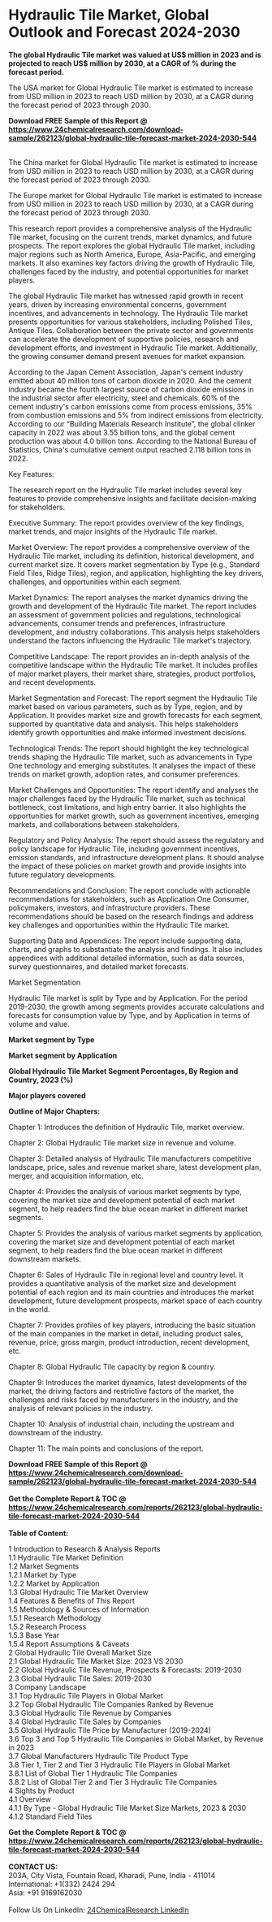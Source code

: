<h1>Hydraulic Tile Market, Global Outlook and Forecast 2024-2030</h1><p><strong>The global Hydraulic Tile market was valued at US$ million in 2023 and is projected to reach US$ million by 2030, at a CAGR of % during the forecast period.</strong></p><p>
</p><p>The USA market for Global Hydraulic Tile market is estimated to increase from USD million in 2023 to reach USD million by 2030, at a CAGR during the forecast period of 2023 through 2030.</p><div><b>Download FREE Sample of this Report @ 
            <a href="https://www.24chemicalresearch.com/download-sample/262123/global-hydraulic-tile-forecast-market-2024-2030-544">
            https://www.24chemicalresearch.com/download-sample/262123/global-hydraulic-tile-forecast-market-2024-2030-544</a></b></div><br><p>
</p><p>The China market for Global Hydraulic Tile market is estimated to increase from USD million in 2023 to reach USD million by 2030, at a CAGR during the forecast period of 2023 through 2030.</p><p>
</p><p>The Europe market for Global Hydraulic Tile market is estimated to increase from USD million in 2023 to reach USD million by 2030, at a CAGR during the forecast period of 2023 through 2030.</p><p>
</p><p>This research report provides a comprehensive analysis of the Hydraulic Tile market, focusing on the current trends, market dynamics, and future prospects. The report explores the global Hydraulic Tile market, including major regions such as North America, Europe, Asia-Pacific, and emerging markets. It also examines key factors driving the growth of Hydraulic Tile, challenges faced by the industry, and potential opportunities for market players.</p><p>
The global Hydraulic Tile market has witnessed rapid growth in recent years, driven by increasing environmental concerns, government incentives, and advancements in technology. The Hydraulic Tile market presents opportunities for various stakeholders, including Polished Tiles, Antique Tiles. Collaboration between the private sector and governments can accelerate the development of supportive policies, research and development efforts, and investment in Hydraulic Tile market. Additionally, the growing consumer demand present avenues for market expansion.</p><p>
According to the Japan Cement Association, Japan's cement industry emitted about 40 million tons of carbon dioxide in 2020. And the cement industry became the fourth largest source of carbon dioxide emissions in the industrial sector after electricity, steel and chemicals. 60% of the cement industry's carbon emissions come from process emissions, 35% from combustion emissions and 5% from indirect emissions from electricity. According to our “Building Materials Research Institute”, the global clinker capacity in 2022 was about 3.55 billion tons, and the global cement production was about 4.0 billion tons. According to the National Bureau of Statistics, China's cumulative cement output reached 2.118 billion tons in 2022.</p><p>
Key Features:</p><p>
The research report on the Hydraulic Tile market includes several key features to provide comprehensive insights and facilitate decision-making for stakeholders.</p><p>
Executive Summary: The report provides overview of the key findings, market trends, and major insights of the Hydraulic Tile market.</p><p>
Market Overview: The report provides a comprehensive overview of the Hydraulic Tile market, including its definition, historical development, and current market size. It covers market segmentation by Type (e.g., Standard Field Tiles, Ridge Tiles), region, and application, highlighting the key drivers, challenges, and opportunities within each segment.</p><p>
Market Dynamics: The report analyses the market dynamics driving the growth and development of the Hydraulic Tile market. The report includes an assessment of government policies and regulations, technological advancements, consumer trends and preferences, infrastructure development, and industry collaborations. This analysis helps stakeholders understand the factors influencing the Hydraulic Tile market's trajectory.</p><p>
Competitive Landscape: The report provides an in-depth analysis of the competitive landscape within the Hydraulic Tile market. It includes profiles of major market players, their market share, strategies, product portfolios, and recent developments.</p><p>
Market Segmentation and Forecast: The report segment the Hydraulic Tile market based on various parameters, such as by Type, region, and by Application. It provides market size and growth forecasts for each segment, supported by quantitative data and analysis. This helps stakeholders identify growth opportunities and make informed investment decisions.</p><p>
Technological Trends: The report should highlight the key technological trends shaping the Hydraulic Tile market, such as advancements in Type One technology and emerging substitutes. It analyses the impact of these trends on market growth, adoption rates, and consumer preferences.</p><p>
Market Challenges and Opportunities: The report identify and analyses the major challenges faced by the Hydraulic Tile market, such as technical bottleneck, cost limitations, and high entry barrier. It also highlights the opportunities for market growth, such as government incentives, emerging markets, and collaborations between stakeholders.</p><p>
Regulatory and Policy Analysis: The report should assess the regulatory and policy landscape for Hydraulic Tile, including government incentives, emission standards, and infrastructure development plans. It should analyse the impact of these policies on market growth and provide insights into future regulatory developments.</p><p>
Recommendations and Conclusion: The report conclude with actionable recommendations for stakeholders, such as Application One Consumer, policymakers, investors, and infrastructure providers. These recommendations should be based on the research findings and address key challenges and opportunities within the Hydraulic Tile market.</p><p>
Supporting Data and Appendices: The report include supporting data, charts, and graphs to substantiate the analysis and findings. It also includes appendices with additional detailed information, such as data sources, survey questionnaires, and detailed market forecasts.</p><p>
Market Segmentation</p><p>
Hydraulic Tile market is split by Type and by Application. For the period 2019-2030, the growth among segments provides accurate calculations and forecasts for consumption value by Type, and by Application in terms of volume and value.</p><p>
<strong>Market segment by Type</strong></p><p>
</p><p>
<strong>Market segment by Application</strong></p><p>
</p><p>
<strong>Global Hydraulic Tile Market Segment Percentages, By Region and Country, 2023 (%)</strong></p><p>
</p><p>
<strong>Major players covered</strong></p><p>
</p><p>
</p><p><strong>Outline of Major Chapters:</strong></p><p>
Chapter 1: Introduces the definition of Hydraulic Tile, market overview.</p><p>
Chapter 2: Global Hydraulic Tile market size in revenue and volume.</p><p>
Chapter 3: Detailed analysis of Hydraulic Tile manufacturers competitive landscape, price, sales and revenue market share, latest development plan, merger, and acquisition information, etc.</p><p>
Chapter 4: Provides the analysis of various market segments by type, covering the market size and development potential of each market segment, to help readers find the blue ocean market in different market segments.</p><p>
Chapter 5: Provides the analysis of various market segments by application, covering the market size and development potential of each market segment, to help readers find the blue ocean market in different downstream markets.</p><p>
Chapter 6: Sales of Hydraulic Tile in regional level and country level. It provides a quantitative analysis of the market size and development potential of each region and its main countries and introduces the market development, future development prospects, market space of each country in the world.</p><p>
Chapter 7: Provides profiles of key players, introducing the basic situation of the main companies in the market in detail, including product sales, revenue, price, gross margin, product introduction, recent development, etc.</p><p>
Chapter 8: Global Hydraulic Tile capacity by region &amp; country.</p><p>
Chapter 9: Introduces the market dynamics, latest developments of the market, the driving factors and restrictive factors of the market, the challenges and risks faced by manufacturers in the industry, and the analysis of relevant policies in the industry.</p><p>
Chapter 10: Analysis of industrial chain, including the upstream and downstream of the industry.</p><p>
Chapter 11: The main points and conclusions of the report.</p><div><b>Download FREE Sample of this Report @ 
            <a href="https://www.24chemicalresearch.com/download-sample/262123/global-hydraulic-tile-forecast-market-2024-2030-544">
            https://www.24chemicalresearch.com/download-sample/262123/global-hydraulic-tile-forecast-market-2024-2030-544</a></b></div><br><div><b>Get the Complete Report & TOC @ 
            <a href="https://www.24chemicalresearch.com/reports/262123/global-hydraulic-tile-forecast-market-2024-2030-544">
            https://www.24chemicalresearch.com/reports/262123/global-hydraulic-tile-forecast-market-2024-2030-544</a></b></div><br>
            <b>Table of Content:</b><p>1 Introduction to Research & Analysis Reports<br />
    1.1 Hydraulic Tile Market Definition<br />
    1.2 Market Segments<br />
        1.2.1 Market by Type<br />
        1.2.2 Market by Application<br />
    1.3 Global Hydraulic Tile Market Overview<br />
    1.4 Features & Benefits of This Report<br />
    1.5 Methodology & Sources of Information<br />
        1.5.1 Research Methodology<br />
        1.5.2 Research Process<br />
        1.5.3 Base Year<br />
        1.5.4 Report Assumptions & Caveats<br />
2 Global Hydraulic Tile Overall Market Size<br />
    2.1 Global Hydraulic Tile Market Size: 2023 VS 2030<br />
    2.2 Global Hydraulic Tile Revenue, Prospects & Forecasts: 2019-2030<br />
    2.3 Global Hydraulic Tile Sales: 2019-2030<br />
3 Company Landscape<br />
    3.1 Top Hydraulic Tile Players in Global Market<br />
    3.2 Top Global Hydraulic Tile Companies Ranked by Revenue<br />
    3.3 Global Hydraulic Tile Revenue by Companies<br />
    3.4 Global Hydraulic Tile Sales by Companies<br />
    3.5 Global Hydraulic Tile Price by Manufacturer (2019-2024)<br />
    3.6 Top 3 and Top 5 Hydraulic Tile Companies in Global Market, by Revenue in 2023<br />
    3.7 Global Manufacturers Hydraulic Tile Product Type<br />
    3.8 Tier 1, Tier 2 and Tier 3 Hydraulic Tile Players in Global Market<br />
        3.8.1 List of Global Tier 1 Hydraulic Tile Companies<br />
        3.8.2 List of Global Tier 2 and Tier 3 Hydraulic Tile Companies<br />
4 Sights by Product<br />
    4.1 Overview<br />
        4.1.1 By Type - Global Hydraulic Tile Market Size Markets, 2023 & 2030<br />
        4.1.2 Standard Field Tiles<br />
        </p><div><b>Get the Complete Report & TOC @ 
            <a href="https://www.24chemicalresearch.com/reports/262123/global-hydraulic-tile-forecast-market-2024-2030-544">
            https://www.24chemicalresearch.com/reports/262123/global-hydraulic-tile-forecast-market-2024-2030-544</a></b></div><br><b>CONTACT US:</b><br>
            203A, City Vista, Fountain Road, Kharadi, Pune, India - 411014<br>
            International: +1(332) 2424 294<br>
            Asia: +91 9169162030 <br><br>
            Follow Us On LinkedIn: <a href="https://www.linkedin.com/company/24chemicalresearch/">24ChemicalResearch LinkedIn</a>